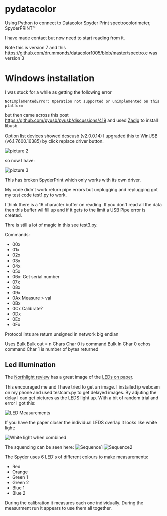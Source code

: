 # pydatacolor
Using Python to connect to Datacolor Spyder Print spectrocolorimeter, SpyderPRINT™

I have made contact but now need to start reading from it.

Note this is version 7 and this https://github.com/drummonds/datacolor1005/blob/master/spectro.c was version 3


# Windows installation
I was stuck for a while as getting the following error

`NotImplementedError: Operation not supported or unimplemented on this platform`

 but then came across this post https://github.com/pyusb/pyusb/discussions/419 and used [Zadig](https://zadig.akeo.ie) to install libusb.


 Option list devices showed dcscusb (v2.0.0.14)
 I upgraded this to WinUSB (v6.1.7600.16385) by click replace driver button.
 
 ![picture 2](images/88518f77b0fe8e1e054f08d46a19c9629e5b950daee6a0d3fcd8c84d7f35957c.png)  

 so now I have:

 ![picture 3](images/256d01002aeefcacd66b1859c35a27e65b79acface94bb89490f0f69104dd721.png)  

This has broken SpyderPrint which only works with its own driver.

My code didn't work return pipe errors but unplugging and replugging got my test code test1.py to work.


I think there is a 16 character buffer on reading.  If you don't read all the data then this buffer wil fill up and if it gets to the limit a USB Pipe error is created.

Thre is still a lot of magic in this see test3.py.

Commands:
- 00x
- 01x
- 02x
- 03x
- 04x
- 05x
- 06x: Get serial number
- 07x
- 08x
- 09x
- 0Ax  Measure > val
- 0Bx
- 0Cx  Calibrate?
- 0Dx
- 0Ex
- 0Fx

Protocol
Ints are return unsigned in network big endian

Uses Bulk 
Bulk out = n Chars
Char 0 is command
Bulk In 
Char 0 echos command
Char 1 is number of bytes returned

## Led illumination

The [Northlight review](https://www.northlight-images.co.uk/spyder3print-sr-spyderprint-review/) has a great image of the [LEDs on paper](https://www.northlight-images.co.uk/content_images_2/spyder3print_sr/sensor-light.jpg).

This encouraged me and I have tried to get an image. I installed ip webcam on my phone and used testcam.py to get delayed images. By adjuting the delay I can get pictures as the LEDS light up. With a bit of random trial and error I got this:

![LED Measurements](MeasurementLEDS.jpg)

If you have the paper closer the individual LEDS overlap it looks like white light:

![White light when combined](CombinedLEDSWhite.jpg)

The squencing can be seen here:
![Sequence1](sequential.jpg) ![Sequence2](sequential2.jpg)

The Spyder uses 6 LED's of different colours to make measurements:
- Red
- Orange
- Green 1
- Green 2
- Blue 1
- Blue 2

During the calibration it measures each one individually.  During the measurment run it appears to use them all together.





